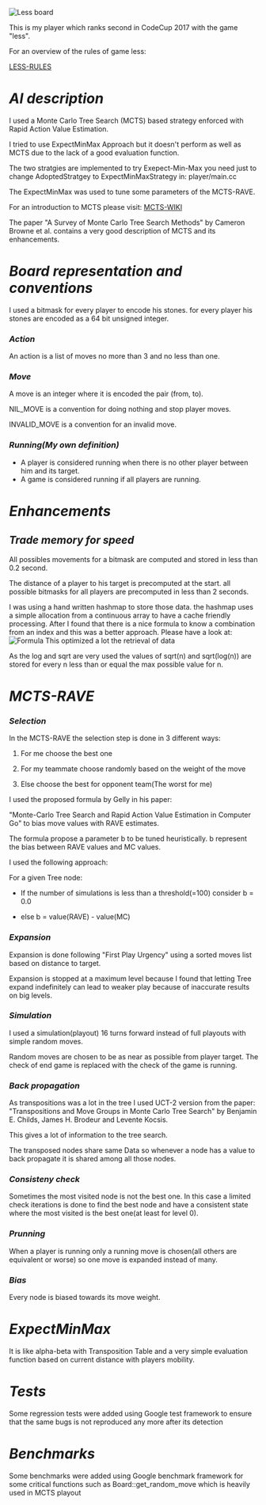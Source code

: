 ![Less board](http://www.codecup.nl/images/leeg_bord.png)


This is my player which ranks second in CodeCup 2017 with the game "less".

For an overview of the rules of game less:

[LESS-RULES](http://www.codecup.nl/rules_less.php)

# *AI description*

I used a Monte Carlo Tree Search (MCTS) based strategy enforced with Rapid Action Value Estimation.

I tried to use ExpectMinMax Approach but it doesn't perform as well as MCTS due to the lack of a good evaluation function.

The two stratgies are implemented to try Exepect-Min-Max you need just to change AdoptedStratgey to ExpectMinMaxStrategy in:
player/main.cc

The ExpectMinMax was used to tune some parameters of the MCTS-RAVE.

For an introduction to MCTS please visit:
[MCTS-WIKI](https://en.wikipedia.org/wiki/Monte_Carlo_tree_search)

The paper "A Survey of Monte Carlo Tree Search Methods" by Cameron Browne et al. contains a very good description of MCTS and its enhancements.

# *Board representation and conventions*
I used a bitmask for every player to encode his stones. for every player his stones are encoded as a 64 bit unsigned integer.

### *Action*
An action is a list of moves no more than 3 and no less than one.

### *Move*
A move is an integer where it is encoded the pair (from, to).

NIL_MOVE is a convention for doing nothing and stop player moves.

INVALID_MOVE is a convention for an invalid move.

### *Running(My own definition)*
- A player is considered running when there is no other player between him and its target.
- A game is considered running if all players are running.

# *Enhancements*

## *Trade memory for speed*

All possibles movements for a bitmask are computed and stored in less than 0.2 second.

The distance of a player to his target is precomputed at the start. all possible bitmasks for all players are precomputed in less than 2 seconds.

I was using a hand written hashmap to store those data. the hashmap uses a simple allocation from a
continuous array to have a cache friendly processing. After I found that there is a nice formula
to know a combination from an index and this was a better approach. Please have a look at:
![Formula](https://en.wikipedia.org/wiki/Combinatorial_number_system#Finding_the_k-combination_for_a_given_number)
This optimized a lot the retrieval of data

As the log and sqrt are very used the values of sqrt(n) and sqrt(log(n)) are stored for every n less than or equal the max possible value for n.

# *MCTS-RAVE*
### *Selection*
In the MCTS-RAVE the selection step is done in 3 different ways:

1. For me choose the best one

2. For my teammate choose randomly based on the weight of the move

3. Else choose the best for opponent team(The worst for me)

I used the proposed formula by Gelly in his paper:

"Monte-Carlo Tree Search and Rapid Action Value Estimation in Computer Go" to bias move values with RAVE estimates.

The formula propose a parameter b to be tuned heuristically. b represent the bias between RAVE values and MC values.

I used the following approach:

For a given Tree node:

- If the number of simulations is less than a threshold(=100) consider b = 0.0

- else b = value(RAVE) - value(MC)

### *Expansion*
Expansion is done following "First Play Urgency" using a sorted moves list based on distance to target.

Expansion is stopped at a maximum level because I found that letting Tree expand indefinitely can lead to weaker play because of inaccurate results on big levels.

### *Simulation*
I used a simulation(playout) 16 turns forward instead of full playouts with simple random moves.

Random moves are chosen to be as near as possible from player target.
The check of end game is replaced with the check of the game is running.

### *Back propagation*
As transpositions was a lot in the tree I used UCT-2 version from the paper:
"Transpositions and Move Groups in Monte Carlo Tree Search" by Benjamin E. Childs, James H. Brodeur and Levente Kocsis.

This gives a lot of information to the tree search.

The transposed nodes share same Data so whenever a node has a value to back propagate it is shared among all those nodes.

### *Consisteny check*
Sometimes the most visited node is not the best one.
In this case a limited check iterations is done to find the best node and have a consistent state where the most visited is the best one(at least for level 0).

### *Prunning*
When a player is running only a running move is chosen(all others are equivalent or worse) so one move is expanded instead of many.

### *Bias*
Every node is biased towards its move weight.

# *ExpectMinMax*
It is like alpha-beta with Transposition Table and a very simple evaluation function based on current distance with players mobility.

# *Tests*
Some regression tests were added using Google test framework to ensure that the same bugs is not reproduced any more after its detection

# *Benchmarks*
Some benchmarks were added using Google benchmark framework for some critical functions such as Board::get_random_move which is heavily used in MCTS playout
